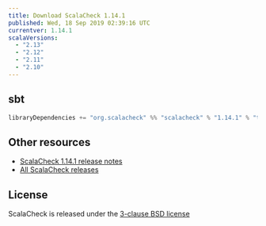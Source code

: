 ```yaml
---
title: Download ScalaCheck 1.14.1
published: Wed, 18 Sep 2019 02:39:16 UTC
currentver: 1.14.1
scalaVersions:
  - "2.13"
  - "2.12"
  - "2.11"
  - "2.10"
---
```

## sbt

```scala
libraryDependencies += "org.scalacheck" %% "scalacheck" % "1.14.1" % "test"
```

## Other resources

- [ScalaCheck 1.14.1 release notes](https://github.com/rickynils/scalacheck/tree/1.14.1/RELEASE.markdown)
- [All ScalaCheck releases](../releases.html)


## License

ScalaCheck is released under the [3-clause BSD license](https://github.com/rickynils/scalacheck/tree/1.14.1/LICENSE)
